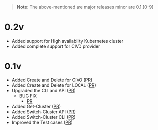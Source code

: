 > **Note**:
> The above-mentioned are major releases minor are 0.1.[0-9]

# 0.2v
* Added support for High availability Kubernetes cluster
* Added complete support for CIVO provider

# 0.1v
* Added Create and Delete for CIVO ([PR](https://github.com/kubesimplify/ksctl/pull/3))
* Added Create and Delete for LOCAL ([PR](https://github.com/kubesimplify/ksctl/pull/12))
* Upgraded the CLI and API ([PR](https://github.com/kubesimplify/ksctl/pull/20))
  * BUG FIX
    * [PR](https://github.com/kubesimplify/ksctl/pull/23)
* Added Get-Cluster ([PR](https://github.com/kubesimplify/ksctl/pull/24))
* Added Switch-Cluster API ([PR](https://github.com/kubesimplify/ksctl/pull/25))
* Added Switch-Cluster CLI ([PR](https://github.com/kubesimplify/ksctl/pull/26))
* Improved the Test cases ([PR](https://github.com/kubesimplify/ksctl/pull/27))

